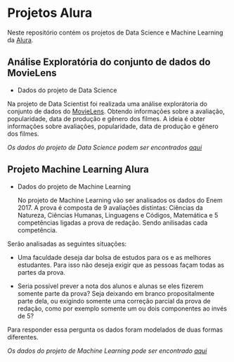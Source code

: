 # Projetos Alura

Neste repositório contém os projetos de Data Science e Machine Learning da [Alura](https://www.alura.com.br/).

## Análise Exploratória do conjunto de dados do MovieLens
 - Dados do projeto de Data Science 
 
 Na projeto de Data Scientist foi realizada uma análise explorátoria do conjunto de dados do [MovieLens](https://grouplens.org/datasets/movielens/). Obtendo informações sobre a avaliação, popularidade, data de produção e gênero dos filmes.
 A ideia é obter informações sobre avaliações, popularidade, data de produção e gênero dos filmes.

   *Os dados do projeto de Data Science podem ser encontrados [aqui](https://github.com/alura-cursos/formacao-data-science)*
   
## Projeto Machine Learning Alura
 - Dados do projeto de Machine Learning
    
    No projeto de Machine Learning vão ser analisados os dados do Enem 2017. A prova é composta de 9 avaliações distintas: Ciências da Natureza, Ciências Humanas, Linguagens e Códigos, Matemática e 5 competências ligadas a prova de redação. Sendo anilisadas cada competência.

Serão analisadas as seguintes situações:

- Uma faculdade deseja dar bolsa de estudos para os e as melhores estudantes. Para isso não deseja exigir que as pessoas façam todas as partes da prova. 

- Seria possível prever a nota dos alunos e alunas se eles fizerem somente parte da prova? Seja deixando em branco propositalmente parte dela, ou exigindo somente uma correção parcial da prova de redação, como por exemplo somente um ou dois componentes ao invés de 5?

Para responder essa pergunta os dados foram modelados de duas formas diferentes.

   *Os dados do projeto de Machine Learning pode ser encontrado [aqui](http://download.inep.gov.br/microdados/microdados_enem2017.zip)*
